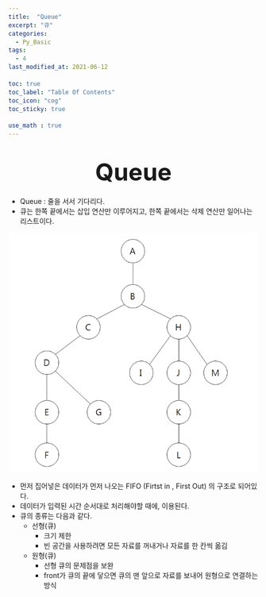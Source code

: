```yaml
---
title:  "Queue"
excerpt: "큐"
categories:
  - Py_Basic
tags:
  - 4
last_modified_at: 2021-06-12

toc: true
toc_label: "Table Of Contents"
toc_icon: "cog"
toc_sticky: true

use_math : true
---
```


# <center><font size="15">Queue</font></center>

- Queue : 줄을 서서 기다리다. 
- 큐는 한쪽 끝에서는 삽입 연산만 이루어지고, 한쪽 끝에서는 삭제 연산만 일어나는 리스트이다. 

![png](/assets/images/Python/1_1.png)

- 먼저 집어넣은 데이터가 먼저 나오는 FIFO (Firtst in , First Out) 의 구조로 되어있다. 
- 데이터가 입력된 시간 순서대로 처리해야할 때에, 이용된다. 
- 큐의 종류는 다음과 같다. 
  - 선형(큐)
    - 크기 제한
    - 빈 공간을 사용하려면 모든 자료를 꺼내거나 자료를 한 칸씩 옮김
  - 원형(큐)
    - 선형 큐의 문제점을 보완
    - front가 큐의 끝에 닿으면 큐의 맨 앞으로 자료를 보내어 원형으로 연결하는 방식
